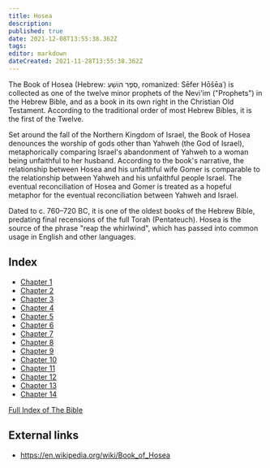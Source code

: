 ```yaml
---
title: Hosea
description: 
published: true
date: 2021-12-08T13:55:38.362Z
tags: 
editor: markdown
dateCreated: 2021-11-28T13:55:38.362Z
---
```


The Book of Hosea (Hebrew: סֵפֶר הוֹשֵׁעַ, romanized: Sēfer Hōšēaʿ) is collected as one of the twelve minor prophets of the Nevi'im ("Prophets") in the Hebrew Bible, and as a book in its own right in the Christian Old Testament. According to the traditional order of most Hebrew Bibles, it is the first of the Twelve.

Set around the fall of the Northern Kingdom of Israel, the Book of Hosea denounces the worship of gods other than Yahweh (the God of Israel), metaphorically comparing Israel's abandonment of Yahweh to a woman being unfaithful to her husband. According to the book's narrative, the relationship between Hosea and his unfaithful wife Gomer is comparable to the relationship between Yahweh and his unfaithful people Israel. The eventual reconciliation of Hosea and Gomer is treated as a hopeful metaphor for the eventual reconciliation between Yahweh and Israel.

Dated to c. 760–720 BC, it is one of the oldest books of the Hebrew Bible, predating final recensions of the full Torah (Pentateuch). Hosea is the source of the phrase "reap the whirlwind", which has passed into common usage in English and other languages.

## Index

- [Chapter 1](/Bible/Hosea/1)
- [Chapter 2](/Bible/Hosea/2)
- [Chapter 3](/Bible/Hosea/3)
- [Chapter 4](/Bible/Hosea/4)
- [Chapter 5](/Bible/Hosea/5)
- [Chapter 6](/Bible/Hosea/6)
- [Chapter 7](/Bible/Hosea/7)
- [Chapter 8](/Bible/Hosea/8)
- [Chapter 9](/Bible/Hosea/9)
- [Chapter 10](/Bible/Hosea/10)
- [Chapter 11](/Bible/Hosea/11)
- [Chapter 12](/Bible/Hosea/12)
- [Chapter 13](/Bible/Hosea/13)
- [Chapter 14](/Bible/Hosea/14)


[Full Index of The Bible](/en/index/bible)


## External links

- https://en.wikipedia.org/wiki/Book_of_Hosea
